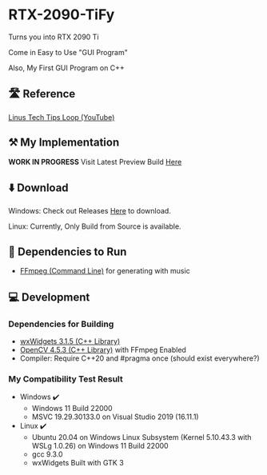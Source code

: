 # RTX-2090-TiFy

Turns you into RTX 2090 Ti

Come in Easy to Use "GUI Program"

Also, My First GUI Program on C++

## 🛣️ Reference

[Linus Tech Tips Loop (YouTube)](https://www.youtube.com/watch?v=Xx59T5n4ZLo)

## ⚒️ My Implementation

**WORK IN PROGRESS** Visit Latest Preview Build [Here](https://github.com/Leomotors/RTX-2090-TiFy/releases)

## ⬇️ Download

Windows: Check out Releases [Here](https://github.com/Leomotors/RTX-2090-TiFy/releases) to download.

Linux: Currently, Only Build from Source is available.

## 🌿 Dependencies to Run

- [FFmpeg (Command Line)](https://github.com/FFmpeg/FFmpeg) for generating with music

## 💻 Development

### Dependencies for Building

- [wxWidgets 3.1.5 (C++ Library)](https://github.com/wxWidgets/wxWidgets)
- [OpenCV 4.5.3 (C++ Library)](https://github.com/opencv/opencv) with FFmpeg Enabled
- Compiler: Require C++20 and #pragma once (should exist everywhere?)

### My Compatibility Test Result

- Windows ✔️
  - Windows 11 Build 22000
  - MSVC 19.29.30133.0 on Visual Studio 2019 (16.11.1)
- Linux ✔️
  - Ubuntu 20.04 on Windows Linux Subsystem (Kernel 5.10.43.3 with WSLg 1.0.26) on Windows 11 Build 22000
  - gcc 9.3.0
  - wxWidgets Built with GTK 3

